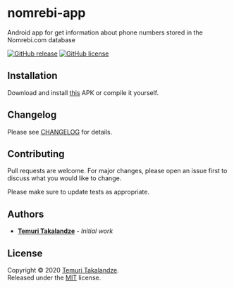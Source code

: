 # nomrebi-app

Android app for get information about phone numbers stored in the Nomrebi.com database

[![GitHub release](https://img.shields.io/github/release/ABGEO/nomrebi-app.svg)](https://github.com/ABGEO/nomrebi-app/releases)
[![GitHub license](https://img.shields.io/github/license/ABGEO/nomrebi-app.svg)](https://github.com/ABGEO/nomrebi-app/blob/1.x/LICENSE)

## Installation

Download and install [this](app/release/app-release.apk) APK or compile it yourself.

## Changelog

Please see [CHANGELOG](CHANGELOG.md) for details.

## Contributing

Pull requests are welcome. For major changes, please open an issue first to discuss what you would like to change.

Please make sure to update tests as appropriate.

## Authors

- [**Temuri Takalandze**](https://abgeo.dev) - *Initial work*

## License

Copyright © 2020 [Temuri Takalandze](https://abgeo.dev).  
Released under the [MIT](LICENSE) license.

